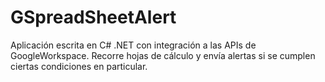 # GSpreadSheetAlert
Aplicación escrita en C# .NET con integración a las APIs de GoogleWorkspace. Recorre hojas de cálculo y envía alertas si se cumplen ciertas condiciones en particular.

